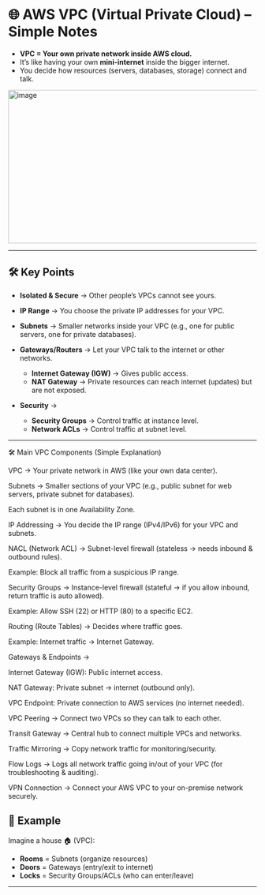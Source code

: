 
# 🌐 **AWS VPC (Virtual Private Cloud) – Simple Notes**

* **VPC = Your own private network inside AWS cloud.**
* It’s like having your own **mini-internet** inside the bigger internet.
* You decide how resources (servers, databases, storage) connect and talk.

<img width="521" height="311" alt="image" src="https://github.com/user-attachments/assets/3c4e814f-ddac-4eec-8d27-15941a04d856" />

---

## 🛠️ **Key Points**

* **Isolated & Secure** → Other people’s VPCs cannot see yours.
* **IP Range** → You choose the private IP addresses for your VPC.
* **Subnets** → Smaller networks inside your VPC (e.g., one for public servers, one for private databases).
* **Gateways/Routers** → Let your VPC talk to the internet or other networks.

  * **Internet Gateway (IGW)** → Gives public access.
  * **NAT Gateway** → Private resources can reach internet (updates) but are not exposed.
* **Security** →

  * **Security Groups** → Control traffic at instance level.
  * **Network ACLs** → Control traffic at subnet level.

---

🛠️ Main VPC Components (Simple Explanation)

VPC → Your private network in AWS (like your own data center).

Subnets → Smaller sections of your VPC (e.g., public subnet for web servers, private subnet for databases).

Each subnet is in one Availability Zone.

IP Addressing → You decide the IP range (IPv4/IPv6) for your VPC and subnets.

NACL (Network ACL) → Subnet-level firewall (stateless → needs inbound & outbound rules).

Example: Block all traffic from a suspicious IP range.

Security Groups → Instance-level firewall (stateful → if you allow inbound, return traffic is auto allowed).

Example: Allow SSH (22) or HTTP (80) to a specific EC2.

Routing (Route Tables) → Decides where traffic goes.

Example: Internet traffic → Internet Gateway.

Gateways & Endpoints →

Internet Gateway (IGW): Public internet access.

NAT Gateway: Private subnet → internet (outbound only).

VPC Endpoint: Private connection to AWS services (no internet needed).

VPC Peering → Connect two VPCs so they can talk to each other.

Transit Gateway → Central hub to connect multiple VPCs and networks.

Traffic Mirroring → Copy network traffic for monitoring/security.

Flow Logs → Logs all network traffic going in/out of your VPC (for troubleshooting & auditing).

VPN Connection → Connect your AWS VPC to your on-premise network securely.

## 📌 Example

Imagine a house 🏠 (VPC):

* **Rooms** = Subnets (organize resources)
* **Doors** = Gateways (entry/exit to internet)
* **Locks** = Security Groups/ACLs (who can enter/leave)

---



